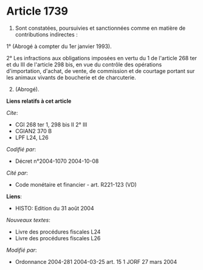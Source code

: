 # Article 1739

1. Sont constatées, poursuivies et sanctionnées comme en matière de contributions indirectes :

1° (Abrogé à compter du 1er janvier 1993).

2° Les infractions aux obligations imposées en vertu du 1 de l'article 268 ter et du III de l'article 298 bis, en vue du
contrôle des opérations d'importation, d'achat, de vente, de commission et de courtage portant sur les animaux vivants de
boucherie et de charcuterie.

2. (Abrogé).

**Liens relatifs à cet article**

_Cite_:

  - CGI 268 ter 1, 298 bis II 2° III
  - CGIAN2 370 B
  - LPF L24, L26

_Codifié par_:

  - Décret n°2004-1070 2004-10-08

_Cité par_:

  - Code monétaire et financier - art. R221-123 (VD)

**Liens**:

  - HISTO: Edition du 31 août 2004

_Nouveaux textes_:

  - Livre des procédures fiscales L24
  - Livre des procédures fiscales L26

_Modifié par_:

  - Ordonnance 2004-281 2004-03-25 art. 15 1 JORF 27 mars 2004
